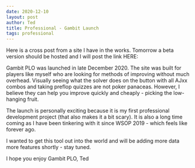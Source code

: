 ```yaml
---
date: 2020-12-10
layout: post
author: Ted
title: Professional - Gambit Launch
tags: professional
---
```

Here is a cross post from a site I have in the works. Tomorrow a beta version should be hosted and I will post the link HERE:

Gambit PLO was launched in late December 2020. The site was built for players like myself who are looking for methods of improving without much overhead. Visually seeing what the solver does on the button with all AJxx combos and taking preflop quizzes are not poker panaceas. However, I believe they can help you improve quickly and cheaply - picking the low-hanging fruit.

The launch is personally exciting because it is my first professional development project (that also makes it a bit scary). It is also a long time coming as I have been tinkering with it since WSOP 2019 - which feels like forever ago. 

I wanted to get this tool out into the world and will be adding more data more features shortly - stay tuned.

I hope you enjoy Gambit PLO,
Ted
